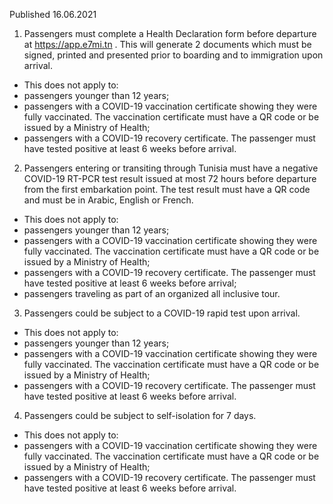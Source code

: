 Published 16.06.2021
1. Passengers must complete a Health Declaration form before departure at <a href="https://app.e7mi.tn">https://app.e7mi.tn</a> . This will generate 2 documents which must be signed, printed and presented prior to boarding and to immigration upon arrival. 
- This does not apply to:
- passengers younger than 12 years;
- passengers with a COVID-19 vaccination certificate showing they were fully vaccinated. The vaccination certificate must have a QR code or be issued by a Ministry of Health;
- passengers with a COVID-19 recovery certificate. The passenger must have tested positive at least 6 weeks before arrival. 
2. Passengers entering or transiting through Tunisia must have a negative COVID-19 RT-PCR test result issued at most 72 hours before departure from the first embarkation point. The test result must have a QR code and must be in Arabic, English or French.
- This does not apply to:
- passengers younger than 12 years;
- passengers with a COVID-19 vaccination certificate showing they were fully vaccinated. The vaccination certificate must have a QR code or be issued by a Ministry of Health;
- passengers with a COVID-19 recovery certificate. The passenger must have tested positive at least 6 weeks before arrival;
- passengers traveling as part of an organized all inclusive tour.
3. Passengers could be subject to a COVID-19 rapid test upon arrival.
- This does not apply to:
- passengers younger than 12 years;
- passengers with a COVID-19 vaccination certificate showing they were fully vaccinated. The vaccination certificate must have a QR code or be issued by a Ministry of Health;
- passengers with a COVID-19 recovery certificate. The passenger must have tested positive at least 6 weeks before arrival. 
4. Passengers could be subject to self-isolation for 7 days.
- This does not apply to:
- passengers with a COVID-19 vaccination certificate showing they were fully vaccinated. The vaccination certificate must have a QR code or be issued by a Ministry of Health;
- passengers with a COVID-19 recovery certificate. The passenger must have tested positive at least 6 weeks before arrival. 

